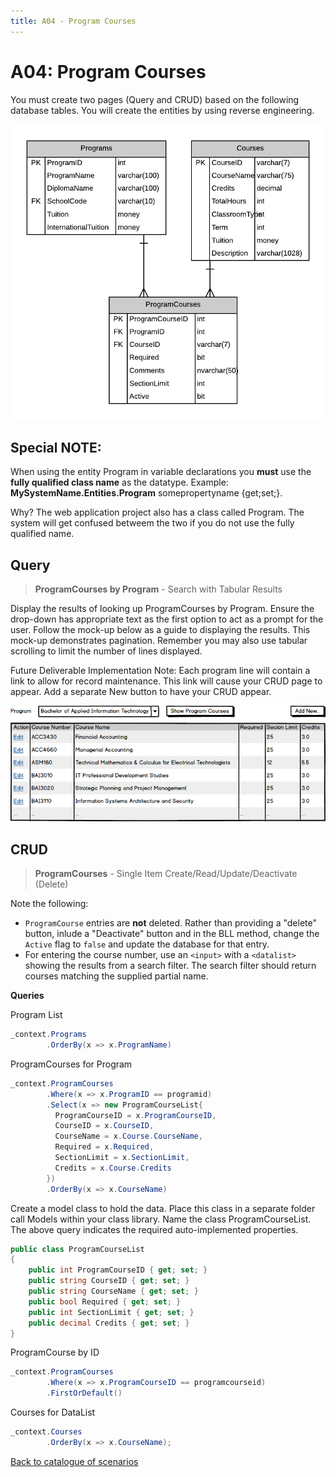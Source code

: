 ```yaml
---
title: A04 - Program Courses
---
```

# A04: Program Courses

You must create two pages (Query and CRUD) based on the following database tables. You will create the entities by using reverse engineering.

![ERD for A04](./A04.png)

## Special NOTE:

When using the entity Program in variable declarations you **must** use the **fully qualified class name** as the datatype. Example: **MySystemName.Entities.Program** somepropertyname {get;set;}.  

Why? The web application project also has a class called Program. The system will get confused betweem the two if you do not use the fully qualified name.

## Query

> **ProgramCourses by Program** - Search with Tabular Results

Display the results of looking up ProgramCourses by Program. Ensure the drop-down has appropriate text as the first option to act as a prompt for the user. Follow the mock-up below as a guide to displaying the results. This mock-up demonstrates pagination. Remember you may also use tabular scrolling to limit the number of lines displayed.

Future Deliverable Implementation Note: Each program line will contain a link to allow for record maintenance. This link will cause your CRUD page to appear. Add a separate New button to have your CRUD appear.

![Query Results](./A04-Query.png)

## CRUD

> **ProgramCourses** - Single Item Create/Read/Update/Deactivate (Delete)

Note the following:

- `ProgramCourse` entries are **not** deleted. Rather than providing a "delete" button, inlude a "Deactivate" button and in the BLL method, change the `Active` flag to `false` and update the database for that entry.
- For entering the course number, use an `<input>` with a `<datalist>` showing the results from a search filter. The search filter should return courses matching the supplied partial name.

  

**Queries**

Program List

```csharp
_context.Programs
        .OrderBy(x => x.ProgramName)
```

ProgramCourses for Program 

```csharp
_context.ProgramCourses
        .Where(x => x.ProgramID == programid)
        .Select(x => new ProgramCourseList{
          ProgramCourseID = x.ProgramCourseID,
          CourseID = x.CourseID,
          CourseName = x.Course.CourseName,
          Required = x.Required,
          SectionLimit = x.SectionLimit,
          Credits = x.Course.Credits
        })
        .OrderBy(x => x.CourseName)
```

Create a model class to hold the data. Place this class in a separate folder call Models within your class library. Name the class ProgramCourseList. The above query indicates the required auto-implemented properties.

```csharp
public class ProgramCourseList
{
    public int ProgramCourseID { get; set; }
    public string CourseID { get; set; }
    public string CourseName { get; set; }
    public bool Required { get; set; }
    public int SectionLimit { get; set; }
    public decimal Credits { get; set; }
}
```

ProgramCourse by ID

```csharp
_context.ProgramCourses
        .Where(x => x.ProgramCourseID == programcourseid)  
        .FirstOrDefault()
```

Courses for DataList

```csharp
_context.Courses
        .OrderBy(x => x.CourseName);
```

[Back to catalogue of scenarios](./ReadMe.md)
